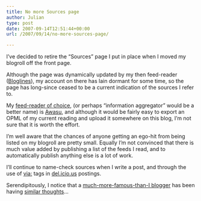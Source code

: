 ```yaml
---
title: No more Sources page
author: Julian
type: post
date: 2007-09-14T12:51:44+00:00
url: /2007/09/14/no-more-sources-page/

---
```

I’ve decided to retire the “Sources” page I put in place when I moved my blogroll off the front page.

Although the page was dynamically updated by my then feed-reader ([Bloglines][1]), my account on there has lain dormant for some time, so the page has long-since ceased to be a current indication of the sources I refer to.

My [feed-reader of choice][2], (or perhaps “information aggregator” would be a better name) is [Awasu][2], and although it would be fairly easy to export an OPML of my current reading and upload it somewhere on this blog, I’m not sure that it is worth the effort.

I’m well aware that the chances of anyone getting an ego-hit from being listed on my blogroll are pretty small. Equally I’m not convinced that there is much value added by publishing a list of the feeds I read, and to automatically publish anything else is a lot of work.

I’ll continue to name-check sources when I write a post, and through the use of [via:][3] tags in [del.icio.us][4] postings.

Serendipitously, I notice that a [much-more-famous-than-I blogger][5] has been having [similar thoughts][6]…

 [1]: http://www.bloglines.com/
 [2]: http://www.awasu.com/
 [3]: http://aqualung.typepad.com/aqualung/2007/02/a_reputation_ec.html
 [4]: http://del.icio.us/synesthesia
 [5]: http://blogs.law.harvard.edu/doc/
 [6]: http://blogs.law.harvard.edu/doc/2007/09/13/more-blog-less-rolling/